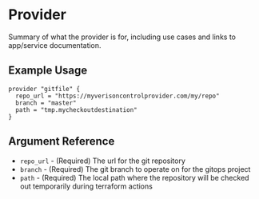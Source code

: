 # <provider> Provider

Summary of what the provider is for, including use cases and links to
app/service documentation.

## Example Usage

```hcl
provider "gitfile" {
  repo_url = "https://myverisoncontrolprovider.com/my/repo"
  branch = "master"
  path = "tmp.mycheckoutdestination"
}
```
## Argument Reference

* `repo_url` - (Required) The url for the git repository
* `branch` - (Required) The git branch to operate on for the gitops project
* `path` - (Required) The local path where the repository will be checked out temporarily during terraform actions